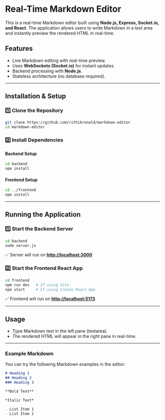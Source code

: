 # Real-Time Markdown Editor

This is a real-time Markdown editor built using **Node.js, Express, Socket.io, and React**. The application allows users to write Markdown in a text area and instantly preview the rendered HTML in real-time.

## Features

- Live Markdown editing with real-time preview.
- Uses **WebSockets (Socket.io)** for instant updates.
- Backend processing with **Node.js**.
- Stateless architecture (no database required).

---

## Installation & Setup

### 1️⃣ Clone the Repository

```sh
git clone https://github.com/rithikronald/markdown-editor
cd markdown-editor
```

### 2️⃣ Install Dependencies

#### Backend Setup

```sh
cd backend
npm install
```

#### Frontend Setup

```sh
cd ../frontend
npm install
```

---

## Running the Application

### 1️⃣ Start the Backend Server

```sh
cd backend
node server.js
```

✅ Server will run on [**http://localhost:3000**](http://localhost:5000)

### 2️⃣ Start the Frontend React App

```sh
cd frontend
npm run dev   # If using Vite
npm start     # If using Create React App
```

✅ Frontend will run on [**http://localhost:5173**](http://localhost:5173)

---

## Usage

- Type Markdown text in the left pane (textarea).
- The rendered HTML will appear in the right pane in real-time.

---

### Example Markdown

You can try the following Markdown examples in the editor:

```markdown
# Heading 1
## Heading 2
### Heading 3

**Bold Text**

*Italic Text*

- List Item 1
- List Item 2

